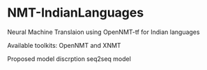 # NMT-IndianLanguages
Neural Machine Translaion using OpenNMT-tf for Indian languages

Available toolkits: OpenNMT and XNMT

Proposed model discrption
seq2seq model 
